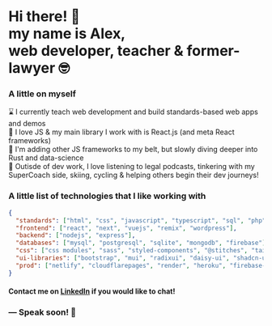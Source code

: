 <!--
**kuuzon/kuuzon** is a ✨ _special_ ✨ repository because its `README.md` (this file) appears on your GitHub profile.

Here are some ideas to get you started:

- 🔭 I’m currently working on ...
- 🌱 I’m currently learning ...
- 👯 I’m looking to collaborate on ...
- 🤔 I’m looking for help with ...
- 💬 Ask me about ...
- 📫 How to reach me: ...
- 😄 Pronouns: ...
- ⚡ Fun fact: ...
-->

<h1>
  Hi there! 👋 <br> 
  my name is Alex, <br> 
  web developer, teacher & former-lawyer 🤓 
</h1>

### A little on myself

<p>
  ⌛ I currently teach web development and build standards-based web apps and demos
  <br>
  🎯 I love JS & my main library I work with is React.js (and meta React frameworks)
  <br>
   🌱 I'm adding other JS frameworks to my belt, but slowly diving deeper into Rust and data-science
  <br>
  🧩 Outisde of dev work, I love listening to legal podcasts, tinkering with my SuperCoach side, skiing, cycling & helping others begin their dev journeys!
</p>

### A little list of technologies that I like working with

```json
{
  "standards": ["html", "css", "javascript", "typescript", "sql", "php", "xml", "bash"],
  "frontend": ["react", "next", "vuejs", "remix", "wordpress"],
  "backend": ["nodejs", "express"],
  "databases": ["mysql", "postgresql", "sqlite", "mongodb", "firebase"],
  "css": ["css modules", "sass", "styled-components", "@stitches", "tailwindcss", "vanilla-extract"],
  "ui-libraries": ["bootstrap", "mui", "radixui", "daisy-ui", "shadcn-ui"],
  "prod": ["netlify", "cloudflarepages", "render", "heroku", "firebase-hosting", "vercel", "github-pages", "railway", "mongo-atlas", "shared-servers"],
}
```

#### Contact me on [LinkedIn](https://www.linkedin.com/in/alex-bicknell-855152104/) if you would like to chat!

### ― Speak soon! 🙌
<br>

